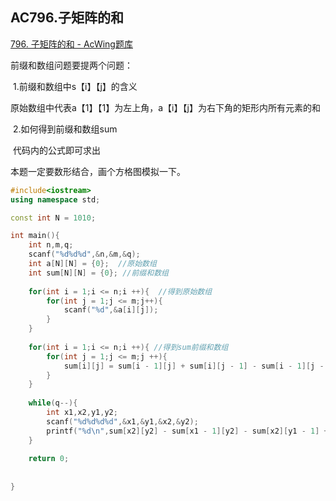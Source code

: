 ## AC796.子矩阵的和

[796. 子矩阵的和 - AcWing题库](https://www.acwing.com/problem/content/798/)

前缀和数组问题要提两个问题：

​	1.前缀和数组中s【i】【j】的含义

​		原始数组中代表a【1】【1】为左上角，a【i】【j】为右下角的矩形内所有元素的和

​	2.如何得到前缀和数组sum

​		代码内的公式即可求出

本题一定要数形结合，画个方格图模拟一下。

```c++
#include<iostream>
using namespace std;

const int N = 1010;

int main(){
    int n,m,q;
    scanf("%d%d%d",&n,&m,&q);
    int a[N][N] = {0};  //原始数组
    int sum[N][N] = {0}; //前缀和数组
    
    for(int i = 1;i <= n;i ++){  //得到原始数组
        for(int j = 1;j <= m;j++){
            scanf("%d",&a[i][j]);
        }
    }
    
    for(int i = 1;i <= n;i ++){ //得到sum前缀和数组
        for(int j = 1;j <= m;j ++){
            sum[i][j] = sum[i - 1][j] + sum[i][j - 1] - sum[i - 1][j - 1] + a[i][j];  //公式
        }
    }
    
    while(q--){
        int x1,x2,y1,y2;
        scanf("%d%d%d%d",&x1,&y1,&x2,&y2);
        printf("%d\n",sum[x2][y2] - sum[x1 - 1][y2] - sum[x2][y1 - 1] + sum[x1 - 1][y1 - 1]); //公式
    }
    
    return 0;
    
    
}
```

